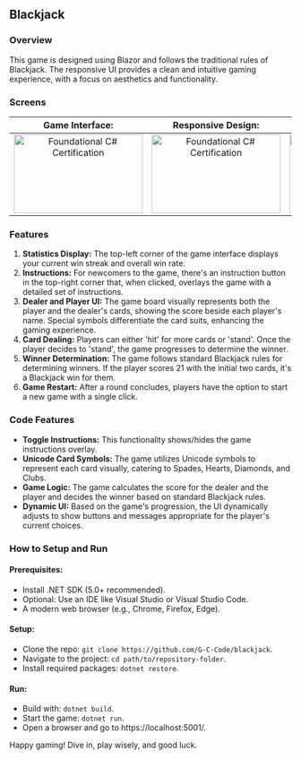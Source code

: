 ## Blackjack

### Overview
This game is designed using Blazor and follows the traditional rules of Blackjack. The responsive UI provides a clean and intuitive gaming experience, with a focus on aesthetics and functionality.

### Screens
| **Game Interface:** | **Responsive Design:** | **Instructions Overlay:** | **Statistics Display:** |
|:-------------------------:|:-------------------------:|:-------------------------:|:-------------------------:|
| <a target="_blank" rel="noreferrer"> <img src="https://github.com/G-C-Code/blackjack/blob/main/wwwroot/images/screenshots/Screenshot0.png" alt="Foundational C# Certification" width="230" height="140"/> | <a target="_blank" rel="noreferrer"> <img src="https://github.com/G-C-Code/blackjack/blob/main/wwwroot/images/screenshots/Screenshot1.png" alt="Foundational C# Certification" width="230" height="140"/> | <a target="_blank" rel="noreferrer"> <img src="https://github.com/G-C-Code/blackjack/blob/main/wwwroot/images/screenshots/Screenshot2.png" alt="Foundational C# Certification" width="230" height="140"/> | <a target="_blank" rel="noreferrer"> <img src="https://github.com/G-C-Code/blackjack/blob/main/wwwroot/images/screenshots/Screenshot3.png" alt="Foundational C# Certification" width="230" height="140"/> |

### Features
1. **Statistics Display:** The top-left corner of the game interface displays your current win streak and overall win rate.
2. **Instructions:** For newcomers to the game, there's an instruction button in the top-right corner that, when clicked, overlays the game with a detailed set of instructions.
3. **Dealer and Player UI:** The game board visually represents both the player and the dealer's cards, showing the score beside each player's name. Special symbols differentiate the card suits, enhancing the gaming experience.
4. **Card Dealing:** Players can either 'hit' for more cards or 'stand'. Once the player decides to 'stand', the game progresses to determine the winner.
5. **Winner Determination:** The game follows standard Blackjack rules for determining winners. If the player scores 21 with the initial two cards, it's a Blackjack win for them.
6. **Game Restart:** After a round concludes, players have the option to start a new game with a single click.

### Code Features
- **Toggle Instructions:** This functionality shows/hides the game instructions overlay.
- **Unicode Card Symbols:** The game utilizes Unicode symbols to represent each card visually, catering to Spades, Hearts, Diamonds, and Clubs.
- **Game Logic:** The game calculates the score for the dealer and the player and decides the winner based on standard Blackjack rules.
- **Dynamic UI:** Based on the game's progression, the UI dynamically adjusts to show buttons and messages appropriate for the player's current choices.

### How to Setup and Run
#### Prerequisites:
- Install .NET SDK (5.0+ recommended).
- Optional: Use an IDE like Visual Studio or Visual Studio Code.
- A modern web browser (e.g., Chrome, Firefox, Edge).

#### Setup:
- Clone the repo: `git clone https://github.com/G-C-Code/blackjack`.
- Navigate to the project: `cd path/to/repository-folder`.
- Install required packages: `dotnet restore`.

#### Run:
- Build with: `dotnet build`.
- Start the game: `dotnet run`.
- Open a browser and go to https://localhost:5001/.

Happy gaming! Dive in, play wisely, and good luck.
